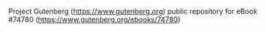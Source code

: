 Project Gutenberg (https://www.gutenberg.org) public repository for
eBook #74780 (https://www.gutenberg.org/ebooks/74780)
